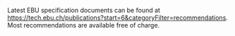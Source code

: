 Latest EBU specification documents can be found at https://tech.ebu.ch/publications?start=6&categoryFilter=recommendations. Most recommendations are available free of charge.

